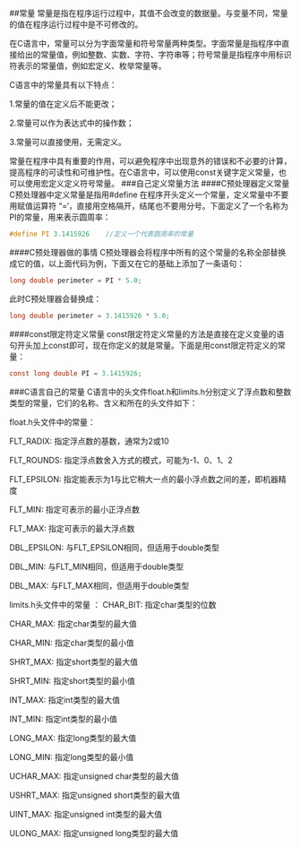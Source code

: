 ##常量
常量是指在程序运行过程中，其值不会改变的数据量。与变量不同，常量的值在程序运行过程中是不可修改的。

在C语言中，常量可以分为字面常量和符号常量两种类型。字面常量是指程序中直接给出的常量值，例如整数、实数、字符、字符串等；符号常量是指程序中用标识符表示的常量值，例如宏定义、枚举常量等。

C语言中的常量具有以下特点：

1.常量的值在定义后不能更改；

2.常量可以作为表达式中的操作数；

3.常量可以直接使用，无需定义。

常量在程序中具有重要的作用，可以避免程序中出现意外的错误和不必要的计算，提高程序的可读性和可维护性。在C语言中，可以使用const关键字定义常量，也可以使用宏定义定义符号常量。
###自己定义常量方法
####C预处理器定义常量
C预处理器中定义常量是指用#define 在程序开头定义一个常量，定义常量中不要用赋值运算符 “=‘，直接用空格隔开，结尾也不要用分号。下面定义了一个名称为PI的常量，用来表示圆周率：

```c
#define PI 3.1415926	//定义一个代表圆周率的常量
```

####C预处理器做的事情
C预处理器会将程序中所有的这个常量的名称全部替换成它的值，以上面代码为例，下面又在它的基础上添加了一条语句：

```c
long double perimeter = PI * 5.0;
```

此时C预处理器会替换成：

```c
long double perimeter = 3.1415926 * 5.0;
```

####const限定符定义常量
const限定符定义常量的方法是直接在定义变量的语句开头加上const即可，现在你定义的就是常量。下面是用const限定符定义的常量：

```c
const long double PI = 3.1415926;
```

###C语言自己的常量
C语言中的头文件float.h和limits.h分别定义了浮点数和整数类型的常量，它们的名称、含义和所在的头文件如下：

float.h头文件中的常量：

FLT_RADIX: 指定浮点数的基数，通常为2或10

FLT_ROUNDS: 指定浮点数舍入方式的模式，可能为-1、0、1、2

FLT_EPSILON: 指定能表示为1与比它稍大一点的最小浮点数之间的差，即机器精度

FLT_MIN: 指定可表示的最小正浮点数

FLT_MAX: 指定可表示的最大浮点数

DBL_EPSILON: 与FLT_EPSILON相同，但适用于double类型

DBL_MIN: 与FLT_MIN相同，但适用于double类型

DBL_MAX: 与FLT_MAX相同，但适用于double类型



limits.h头文件中的常量
：
CHAR_BIT: 指定char类型的位数

CHAR_MAX: 指定char类型的最大值

CHAR_MIN: 指定char类型的最小值

SHRT_MAX: 指定short类型的最大值

SHRT_MIN: 指定short类型的最小值

INT_MAX: 指定int类型的最大值

INT_MIN: 指定int类型的最小值

LONG_MAX: 指定long类型的最大值

LONG_MIN: 指定long类型的最小值

UCHAR_MAX: 指定unsigned char类型的最大值

USHRT_MAX: 指定unsigned short类型的最大值

UINT_MAX: 指定unsigned int类型的最大值

ULONG_MAX: 指定unsigned long类型的最大值



